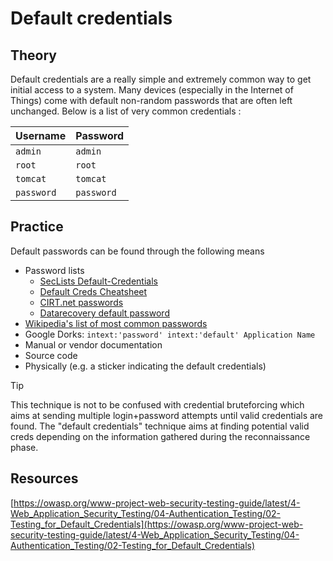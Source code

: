 # Default credentials

## Theory

Default credentials are a really simple and extremely common way to get initial access to a system. Many devices (especially in the Internet of Things) come with default non-random passwords that are often left unchanged. Below is a list of very common credentials :

| Username | Password |
| ---------- | ---------- |
| `admin` | `admin` |
| `root` | `root` |
| `tomcat` | `tomcat` |
| `password` | `password` |

## Practice

Default passwords can be found through the following means

* Password lists
    * [SecLists Default-Credentials](https://github.com/danielmiessler/SecLists/tree/master/Passwords/Default-Credentials)
    * [Default Creds Cheatsheet](https://github.com/ihebski/DefaultCreds-cheat-sheet/blob/main/DefaultCreds-Cheat-Sheet.csv)
    * [CIRT.net passwords](https://cirt.net/passwords)
    * [Datarecovery default password](https://datarecovery.com/rd/default-passwords/)
* [Wikipedia's list of most common passwords](https://en.wikipedia.org/wiki/List_of_the_most_common_passwords)
* Google Dorks: `intext:'password' intext:'default' Application Name`
* Manual or vendor documentation
* Source code
* Physically (e.g. a sticker indicating the default credentials)

> [!TIP]
> This technique is not to be confused with credential bruteforcing which aims at sending multiple login+password attempts until valid credentials are found. The "default credentials" technique aims at finding potential valid creds depending on the information gathered during the reconnaissance phase.

## Resources

[https://owasp.org/www-project-web-security-testing-guide/latest/4-Web_Application_Security_Testing/04-Authentication_Testing/02-Testing_for_Default_Credentials](https://owasp.org/www-project-web-security-testing-guide/latest/4-Web_Application_Security_Testing/04-Authentication_Testing/02-Testing_for_Default_Credentials)
